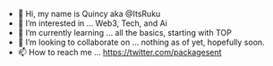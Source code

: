 - 👋 Hi, my name is Quincy aka @ItsRuku
- 👀 I’m interested in ... Web3, Tech, and Ai
- 🌱 I’m currently learning ... all the basics, starting with TOP
- 💞️ I’m looking to collaborate on ... nothing as of yet, hopefully soon.
- 📫 How to reach me ... https://twitter.com/packagesent

<!---
ItsRuku/ItsRuku is a ✨ special ✨ repository because its `README.md` (this file) appears on your GitHub profile.
You can click the Preview link to take a look at your changes.
--->
